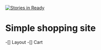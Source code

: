 [![Stories in Ready](https://badge.waffle.io/markson/shopping-site.png?label=ready&title=Ready)](https://waffle.io/markson/shopping-site)
# Simple shopping site
-[] Layout
-[] Cart


